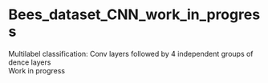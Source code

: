 # Bees_dataset_CNN_work_in_progress 
Multilabel classification: Conv layers followed by 4 independent groups of dence layers \
Work in progress
